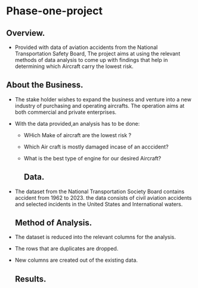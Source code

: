  # Phase-one-project
 
 
## Overview.            
* Provided with data of aviation accidents from the National Transportation Safety Board, The project aims at using the relevant methods of data analysis to come up with findings that help in determining which Aircraft carry the lowest risk.

## About the Business.
* The stake holder wishes to expand the business and venture into a new industry of purchasing and operating aircrafts. The operation aims at both commercial and private enterprises.
* With the data provided,an analysis has to be done:
  * WHich Make of aircraft are the lowest risk ?
  * Which Air craft is mostly damaged incase of an acccident?
  * What is the best type of engine for our desired Aircraft?

      ##  Data.
* The dataset from  the National Transportation Society Board contains accident from 1962 to 2023. the data consists of civil aviation accidents and selected incidents in the United States and International waters.

  ## Method of Analysis.
* The dataset is reduced into the relevant columns for the analysis.
* The rows that are duplicates are dropped.
* New columns are created out of the existing data.

  ## Results.
